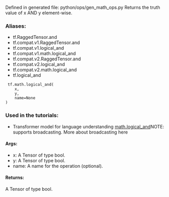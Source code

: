 Defined in generated file: python/ops/gen_math_ops.py
Returns the truth value of x AND y element-wise.
### Aliases:
- tf.RaggedTensor.and
- tf.compat.v1.RaggedTensor.and
- tf.compat.v1.logical_and
- tf.compat.v1.math.logical_and
- tf.compat.v2.RaggedTensor.and
- tf.compat.v2.logical_and
- tf.compat.v2.math.logical_and
- tf.logical_and

```
 tf.math.logical_and(
    x,
    y,
    name=None
)
```
### Used in the tutorials:
- Transformer model for language understanding
[math.logical_and](https://tensorflow.google.cn/api_docs/python/tf/math/logical_and)NOTE:  supports broadcasting. More about broadcasting here

#### Args:
- x: A Tensor of type bool.
- y: A Tensor of type bool.
- name: A name for the operation (optional).
#### Returns:
A Tensor of type bool.
